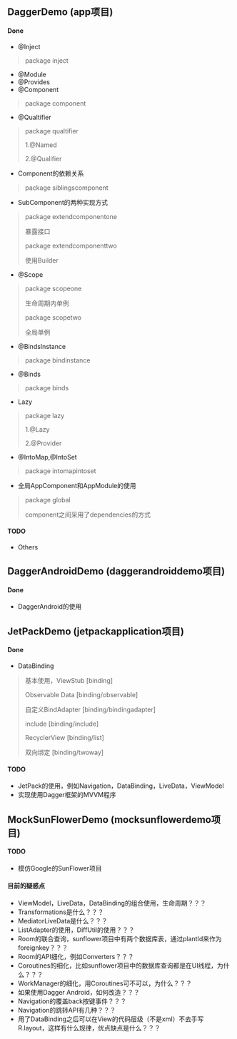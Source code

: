 ## DaggerDemo (app项目)
#### Done
* @Inject
> package inject
* @Module
* @Provides
* @Component
> package component
* @Qualtifier
> package qualtifier
>
> 1.@Named
>
> 2.@Qualifier
* Component的依赖关系
> package siblingscomponent
* SubComponent的两种实现方式
> package extendcomponentone
>
> 暴露接口
>
> package extendcomponenttwo
>
> 使用Builder
* @Scope
> package scopeone
>
> 生命周期内单例
>
> package scopetwo
>
> 全局单例
* @BindsInstance
> package bindinstance
* @Binds
> package binds
* Lazy
> package lazy
>
> 1.@Lazy
>
> 2.@Provider
* @IntoMap,@IntoSet
> package intomapintoset
* 全局AppComponent和AppModule的使用
> package global
>
> component之间采用了dependencies的方式
#### TODO
* Others
## DaggerAndroidDemo (daggerandroiddemo项目)
#### Done
* DaggerAndroid的使用
## JetPackDemo (jetpackapplication项目)
#### Done
* DataBinding
> 基本使用，ViewStub [binding]
>
> Observable Data [binding/observable]
>
> 自定义BindAdapter [binding/bindingadapter]
>
> include [binding/include]
>
> RecyclerView [binding/list]
>
> 双向绑定 [binding/twoway]
#### TODO
* JetPack的使用，例如Navigation，DataBinding，LiveData，ViewModel
* 实现使用Dagger框架的MVVM程序
## MockSunFlowerDemo (mocksunflowerdemo项目)
#### TODO
* 模仿Google的SunFlower项目
#### 目前的疑惑点
* ViewModel，LiveData，DataBinding的组合使用，生命周期？？？
* Transformations是什么？？？
* MediatorLiveData是什么？？？
* ListAdapter的使用，DiffUtil的使用？？？
* Room的联合查询，sunflower项目中有两个数据库表，通过plantId来作为foreignkey？？？
* Room的API细化，例如Converters？？？
* Coroutines的细化，比如sunflower项目中的数据库查询都是在UI线程，为什么？？？
* WorkManager的细化，用Coroutines可不可以，为什么？？？
* 如果使用Dagger Android，如何改造？？？
* Navigation的覆盖back按键事件？？？
* Navigation的跳转API有几种？？？
* 用了DataBinding之后可以在View的代码层级（不是xml）不去手写R.layout，这样有什么规律，优点缺点是什么？？？